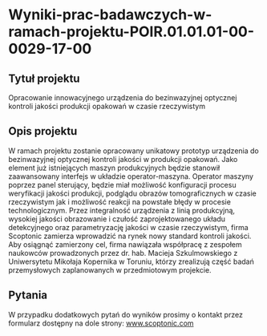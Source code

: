 # Wyniki-prac-badawczych-w-ramach-projektu-POIR.01.01.01-00-0029-17-00

## Tytuł projektu
Opracowanie innowacyjnego urządzenia do bezinwazyjnej optycznej kontroli jakości produkcji opakowań w czasie rzeczywistym

## Opis projektu
W ramach projektu zostanie opracowany unikatowy prototyp urządzenia do bezinwazyjnej optycznej kontroli jakości w produkcji
opakowań. Jako element już istniejących maszyn produkcyjnych będzie stanowił zaawansowany interfejs w układzie operator-maszyna.
Operator maszyny poprzez panel sterujący, będzie miał możliwość konfiguracji procesu weryfikacji jakości produkcji, podglądu obrazów
tomograficznych w czasie rzeczywistym jak i możliwość reakcji na powstałe błędy w procesie technologicznym. Przez integralność
urządzenia z linią produkcyjną, wysokiej jakości obrazowanie i czułość zaprojektowanego układu detekcyjnego oraz parametryzację jakości
w czasie rzeczywistym, firma Scoptonic zamierza wprowadzić na rynek nowy standard kontroli jakości. Aby osiągnąć zamierzony cel, firma
nawiązała współpracę z zespołem naukowców prowadzonych przez dr. hab. Macieja Szkulmowskiego z Uniwersytetu Mikołaja Kopernika
w Toruniu, którzy zrealizują część badań przemysłowych zaplanowanych w przedmiotowym projekcie.

## Pytania
W przypadku dodatkowych pytań do wyników prosimy o kontakt przez formularz dostępny na dole strony: www.scoptonic.com
